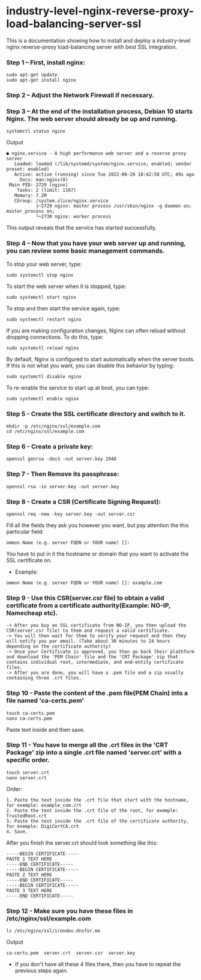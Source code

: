 # industry-level-nginx-reverse-proxy-load-balancing-server-ssl
This is a documentation showing how to install and deploy a industry-level nginx reverse-proxy load-balancing server with best SSL integration.

### Step 1 – First, install nginx:
```
sudo apt-get update
sudo apt-get install nginx
```

### Step 2 – Adjust the Network Firewall if necessary.

### Step 3 – At the end of the installation process, Debian 10 starts Nginx. The web server should already be up and running.
```
systemctl status nginx
```
Output
```
● nginx.service - A high performance web server and a reverse proxy server
   Loaded: loaded (/lib/systemd/system/nginx.service; enabled; vendor preset: enabled)
   Active: active (running) since Tue 2022-06-28 18:42:58 UTC; 49s ago
     Docs: man:nginx(8)
 Main PID: 2729 (nginx)
    Tasks: 2 (limit: 1167)
   Memory: 7.2M
   CGroup: /system.slice/nginx.service
           ├─2729 nginx: master process /usr/sbin/nginx -g daemon on; master_process on;
           └─2730 nginx: worker process
```
This output reveals that the service has started successfully.

### Step 4 – Now that you have your web server up and running, you can review some basic management commands.

To stop your web server, type:
```
sudo systemctl stop nginx
```
To start the web server when it is stopped, type:
```
sudo systemctl start nginx
```
To stop and then start the service again, type:
```
sudo systemctl restart nginx
```
If you are making configuration changes, Nginx can often reload without dropping connections. To do this, type:
```
sudo systemctl reload nginx
```
By default, Nginx is configured to start automatically when the server boots. If this is not what you want, you can disable this behavior by typing:
```
sudo systemctl disable nginx
```
To re-enable the service to start up at boot, you can type:
```
sudo systemctl enable nginx
```

### Step 5 - Create the SSL certificate directory and switch to it.
```
mkdir -p /etc/nginx/ssl/example.com
cd /etc/nginx/ssl/example.com
```

### Step 6 - Create a private key:
```
openssl genrsa -des3 -out server.key 2048
```

### Step 7 - Then Remove its passphrase:
```
openssl rsa -in server.key -out server.key
```

### Step 8 - Create a CSR (Certificate Signing Request):
```
openssl req -new -key server.key -out server.csr
```
Fill all the fields they ask you however you want, but pay attention the this particular field:
```
ommon Name (e.g. server FQDN or YOUR name) []:
```
You have to put in it the hostname or domain that you want to activate the SSL certificate on.
* Example:
```
ommon Name (e.g. server FQDN or YOUR name) []: example.com
```

### Step 9 - Use this CSR(server.csr file) to obtain a valid certificate from a certificate authority(Example: NO-IP, Namecheap etc).
```
-> After you buy an SSL certificate from NO-IP, you then upload the CSR(server.csr file) to them and request a valid certificate.
-> You will then wait for them to verify your request and then they will notify you par email. (Take about 30 minutes to 24 hours depending on the certificate authority)
-> Once your Certificate is approved, you then go back their plathform and download the 'PEM Chain' file and the 'CRT Package' zip that contains individual root, intermediate, and end-entity certificate files.
-> After you are done, you will have a .pem file and a zip usually containing three .crt files.
```

### Step 10 - Paste the content of the .pem file(PEM Chain) into a file named 'ca-certs.pem'
```
touch ca-certs.pem
nano ca-certs.pem
```
Paste text inside and then save.

### Step 11 - You have to merge all the .crt files in the 'CRT Package' zip into a single .crt file named 'server.crt' with a specific order.
```
touch server.crt
nano server.crt
```
Order:
```
1. Paste the text inside the .crt file that start with the hostname, for exemple: example_com.crt
2. Paste the text inside the .crt file of the root, for exemple: TrustedRoot.crt
3. Paste the text inside the .crt file of the certificate authority, for exemple: DigiCertCA.crt
4. Save.
```
After you finish the server.crt should look something like this:
```
-----BEGIN CERTIFICATE-----
PASTE 1 TEXT HERE
-----END CERTIFICATE-----
-----BEGIN CERTIFICATE-----
PASTE 2 TEXT HERE
-----END CERTIFICATE-----
-----BEGIN CERTIFICATE-----
PASTE 3 TEXT HERE
-----END CERTIFICATE-----
```

### Step 12 - Make sure you have these files in /etc/nginx/ssl/example.com
```
ls /etc/nginx/ssl/irondev.dnsfor.me
```
Output
```
ca-certs.pem  server.crt  server.csr  server.key
```
* if you don't have all these 4 files there, then you have to repeat the previous steps again.
